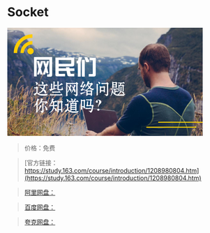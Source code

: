 # Socket

![img](../../../assets/study163/free/a624517c31494bdfaa0035cfa9eb0a40.png)

> 价格：免费

> [官方链接：https://study.163.com/course/introduction/1208980804.htm](https://study.163.com/course/introduction/1208980804.htm)

> [阿里网盘：]()

> [百度网盘：]()

> [夸克网盘：]()
